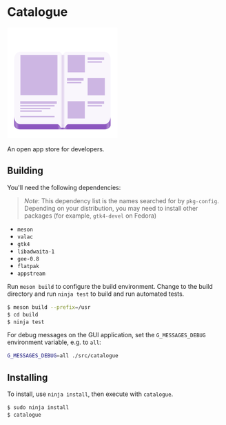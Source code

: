 # Catalogue

![Icon](data/icons/co.tauos.Catalogue.svg)

An open app store for developers.

## Building

You'll need the following dependencies:

> *Note*: This dependency list is the names searched for by `pkg-config`. Depending on your distribution, you may need to install other packages (for example, `gtk4-devel` on Fedora)

- `meson`
- `valac`
- `gtk4`
- `libadwaita-1`
- `gee-0.8`
- `flatpak`
- `appstream`

Run `meson build` to configure the build environment. Change to the build directory and run `ninja test` to build and run automated tests.

```bash
$ meson build --prefix=/usr
$ cd build
$ ninja test
```

For debug messages on the GUI application, set the `G_MESSAGES_DEBUG` environment variable, e.g. to `all`:

```bash
G_MESSAGES_DEBUG=all ./src/catalogue
```

## Installing

To install, use `ninja install`, then execute with `catalogue`.

```bash
$ sudo ninja install
$ catalogue
```


